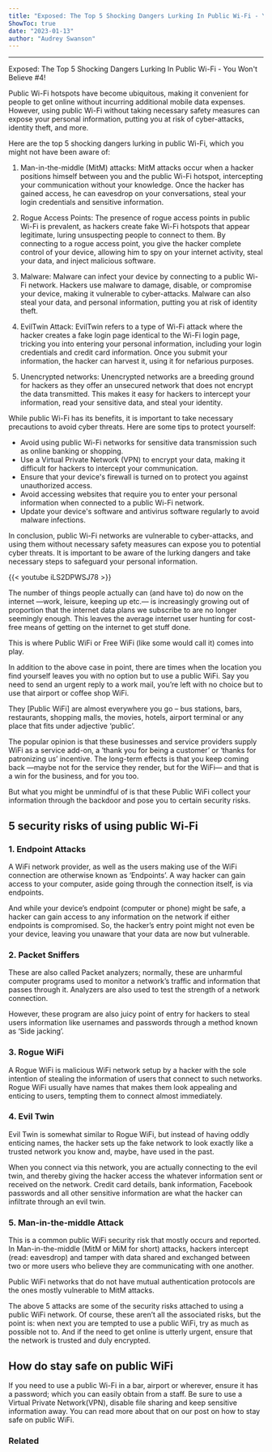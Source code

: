```yaml
---
title: "Exposed: The Top 5 Shocking Dangers Lurking In Public Wi-Fi - You Won't Believe #4!"
ShowToc: true 
date: "2023-01-13"
author: "Audrey Swanson"
---
```

*****
Exposed: The Top 5 Shocking Dangers Lurking In Public Wi-Fi - You Won't Believe #4!

Public Wi-Fi hotspots have become ubiquitous, making it convenient for people to get online without incurring additional mobile data expenses. However, using public Wi-Fi without taking necessary safety measures can expose your personal information, putting you at risk of cyber-attacks, identity theft, and more.

Here are the top 5 shocking dangers lurking in public Wi-Fi, which you might not have been aware of:

1. Man-in-the-middle (MitM) attacks:
MitM attacks occur when a hacker positions himself between you and the public Wi-Fi hotspot, intercepting your communication without your knowledge. Once the hacker has gained access, he can eavesdrop on your conversations, steal your login credentials and sensitive information.

2. Rogue Access Points:
The presence of rogue access points in public Wi-Fi is prevalent, as hackers create fake Wi-Fi hotspots that appear legitimate, luring unsuspecting people to connect to them. By connecting to a rogue access point, you give the hacker complete control of your device, allowing him to spy on your internet activity, steal your data, and inject malicious software.

3. Malware:
Malware can infect your device by connecting to a public Wi-Fi network. Hackers use malware to damage, disable, or compromise your device, making it vulnerable to cyber-attacks. Malware can also steal your data, and personal information, putting you at risk of identity theft.

4. EvilTwin Attack:
EvilTwin refers to a type of Wi-Fi attack where the hacker creates a fake login page identical to the Wi-Fi login page, tricking you into entering your personal information, including your login credentials and credit card information. Once you submit your information, the hacker can harvest it, using it for nefarious purposes.

5. Unencrypted networks:
Unencrypted networks are a breeding ground for hackers as they offer an unsecured network that does not encrypt the data transmitted. This makes it easy for hackers to intercept your information, read your sensitive data, and steal your identity.

While public Wi-Fi has its benefits, it is important to take necessary precautions to avoid cyber threats. Here are some tips to protect yourself:

- Avoid using public Wi-Fi networks for sensitive data transmission such as online banking or shopping.
- Use a Virtual Private Network (VPN) to encrypt your data, making it difficult for hackers to intercept your communication.
- Ensure that your device's firewall is turned on to protect you against unauthorized access.
- Avoid accessing websites that require you to enter your personal information when connected to a public Wi-Fi network.
- Update your device's software and antivirus software regularly to avoid malware infections.

In conclusion, public Wi-Fi networks are vulnerable to cyber-attacks, and using them without necessary safety measures can expose you to potential cyber threats. It is important to be aware of the lurking dangers and take necessary steps to safeguard your personal information.

{{< youtube iLS2DPWSJ78 >}} 



The number of things people actually can (and have to) do now on the internet —work, leisure, keeping up etc.— is increasingly growing out of proportion that the internet data plans we subscribe to are no longer seemingly enough. This leaves the average internet user hunting for cost-free means of getting on the internet to get stuff done.
 
This is where Public WiFi or Free WiFi (like some would call it) comes into play.
 
In addition to the above case in point, there are times when the location you find yourself leaves you with no option but to use a public WiFi. Say you need to send an urgent reply to a work mail, you’re left with no choice but to use that airport or coffee shop WiFi.
 
They [Public WiFi] are almost everywhere you go – bus stations, bars, restaurants, shopping malls, the movies, hotels, airport terminal or any place that fits under adjective ‘public’.
 
The popular opinion is that these businesses and service providers supply WiFi as a service add-on, a ‘thank you for being a customer’ or ‘thanks for patronizing us’ incentive. The long-term effects is that you keep coming back —maybe not for the service they render, but for the WiFi— and that is a win for the business, and for you too.
 
But what you might be unmindful of is that these Public WiFi collect your information through the backdoor and pose you to certain security risks.
 
## 5 security risks of using public Wi-Fi
 
### 1. Endpoint Attacks
 
A WiFi network provider, as well as the users making use of the WiFi connection are otherwise known as ‘Endpoints’. A way hacker can gain access to your computer, aside going through the connection itself, is via endpoints.
 
And while your device’s endpoint (computer or phone) might be safe, a hacker can gain access to any information on the network if either endpoints is compromised. So, the hacker’s entry point might not even be your device, leaving you unaware that your data are now but vulnerable.
 
### 2. Packet Sniffers
 
These are also called Packet analyzers; normally, these are unharmful computer programs used to monitor a network’s traffic and information that passes through it. Analyzers are also used to test the strength of a network connection.
 
However, these program are also juicy point of entry for hackers to steal users information like usernames and passwords through a method known as ‘Side jacking’.
 
### 3. Rogue WiFi
 
A Rogue WiFi is malicious WiFi network setup by a hacker with the sole intention of stealing the information of users that connect to such networks. Rogue WiFi usually have names that makes them look appealing and enticing to users, tempting them to connect almost immediately.
 
### 4. Evil Twin
 
Evil Twin is somewhat similar to Rogue WiFi, but instead of having oddly enticing names, the hacker sets up the fake network to look exactly like a trusted network you know and, maybe, have used in the past.
 
When you connect via this network, you are actually connecting to the evil twin, and thereby giving the hacker access the whatever information sent or received on the network. Credit card details, bank information, Facebook passwords and all other sensitive information are what the hacker can infiltrate through an evil twin.
 
### 5. Man-in-the-middle Attack
 
This is a common public WiFi security risk that mostly occurs and reported. In Man-in-the-middle (MitM or MiM for short) attacks, hackers intercept (read: eavesdrop) and tamper with data shared and exchanged between two or more users who believe they are communicating with one another.
 
Public WiFi networks that do not have mutual authentication protocols are the ones mostly vulnerable to MitM attacks.
 
The above 5 attacks are some of the security risks attached to using a public WiFi network. Of course, these aren’t all the associated risks, but the point is: when next you are tempted to use a public WiFi, try as much as possible not to. And if the need to get online is utterly urgent, ensure that the network is trusted and duly encrypted.
 
## How do stay safe on public WiFi
 
If you need to use a public Wi-Fi in a bar, airport or wherever, ensure it has a password; which you can easily obtain from a staff. Be sure to use a Virtual Private Network(VPN), disable file sharing and keep sensitive information away. You can read more about that on our post on how to stay safe on public WiFi.
 
### Related



